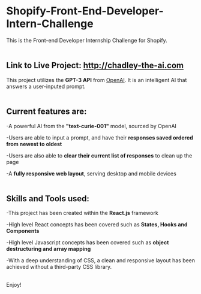 # Shopify-Front-End-Developer-Intern-Challenge
This is the Front-end Developer Internship Challenge for Shopify.
<br/>
<br/>

## Link to Live Project: http://chadley-the-ai.com

This project utilizes the **GPT-3 API** from [OpenAI](https://beta.openai.com/). It is an intelligent AI that answers a user-inputed prompt.
<br/>
<br/>

## Current features are:

  -A powerful AI from the **"text-curie-001"** model, sourced by OpenAI
  
  -Users are able to input a prompt, and have their **responses saved ordered from newest to oldest**
  
  -Users are also able to **clear their current list of responses** to clean up the page
  
  -A **fully responsive web layout**, serving desktop and mobile devices
 <br/>
 <br/>
## Skills and Tools used:

  -This project has been created within the **React.js** framework
  
  -High level React concepts has been covered such as **States, Hooks and Components**
  
  -High level Javascript concepts has been covered such as **object destructuring and array mapping**
  
  -With a deep understanding of CSS, a clean and responsive layout has been achieved without a third-party CSS library.
  <br/>
  <br/>
  
 Enjoy!
